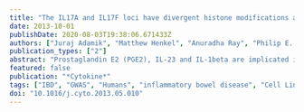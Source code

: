 ```yaml
---
title: "The IL17A and IL17F loci have divergent histone modifications and are differentially regulated by prostaglandin E2 in Th17 cells."
date: 2013-10-01
publishDate: 2020-08-03T19:38:06.671433Z
authors: ["Juraj Adamik", "Matthew Henkel", "Anuradha Ray", "Philip E. Auron", "Richard Duerr", "Arthur Barrie"]
publication_types: ["2"]
abstract: "Prostaglandin E2 (PGE2), IL-23 and IL-1beta are implicated in inflammatory bowel  disease susceptibility, likely in part by modulating IL-17 producing CD4(+) T helper (Th17) cells. To better understand how these three mediators affect Th17 cell memory responses, we characterized the gene expression profiles of activated human peripheral CD4(+) effector memory T cells and sorted Th17 memory cells from healthy donors concurrent with IL17A mRNA induction mediated by PGE2 and/or IL-23 plus IL-1beta. We discovered that PGE2 and IL-23 plus IL-1beta differentially regulate Th17 cytokine expression and synergize to induce IL-17A, but not IL-17F."
featured: false
publication: "*Cytokine*"
tags: ["IBD", "GWAS", "Humans", "inflammatory bowel disease", "Cell Line", "Chromatin", "1-hydroxy prostaglandin E1", "1-OH-PGE1", "C(T)", "ChIP", "chromatin immunoprecipitation", "Chromatin/genetics/metabolism", "Cyclic AMP/metabolism", "E prostanoid", "EP", "genome wide association studies", "Histones/genetics/*metabolism", "IL-17A", "IL-17F", "Immunologic Memory/immunology", "Interleukin-17/*genetics/metabolism", "Interleukin-1beta/metabolism", "Interleukin-23/metabolism", "PGE2", "prostaglandin E2", "Prostaglandin E2", "Prostaglandins E/metabolism", "Receptors", "Prostaglandin E", "EP4 Subtype/*metabolism", "RNA", "Messenger/biosynthesis", "Signal Transduction/immunology", "T helper", "Th", "Th17", "Th17 Cells/immunology/*metabolism", "threshold cycle"]
doi: "10.1016/j.cyto.2013.05.010"
---
```


